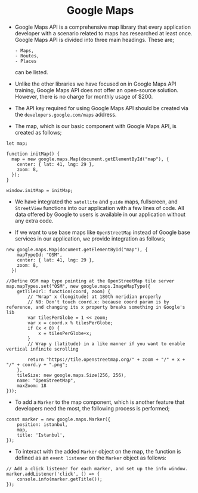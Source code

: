  <h1 align="center">Google Maps</h1>


- Google Maps API is a comprehensive map library that every application developer with a scenario related to maps has researched at least once. Google Maps API is divided into three main headings. These are;

      - Maps,
      - Routes,
      - Places

  can be listed.

- Unlike the other libraries we have focused on in Google Maps API training, Google Maps API does not offer an open-source solution. However, there is no charge for monthly usage of $200.

- The API key required for using Google Maps API should be created via the `developers.google.com/maps` address.

- The map, which is our basic component with Google Maps API, is created as follows;

```
let map;

function initMap() {
  map = new google.maps.Map(document.getElementById("map"), {
    center: { lat: 41, lng: 29 },
    zoom: 8,
  });
}

window.initMap = initMap;
```

- We have integrated the `satellite` and `guide` maps, fullscreen, and `StreetView` functions into our application with a few lines of code. All data offered by Google to users is available in our application without any extra code.

- If we want to use base maps like `OpenStreetMap` instead of Google base services in our application, we provide integration as follows;

```
new google.maps.Map(document.getElementById("map"), {
    mapTypeId: "OSM",
    center: { lat: 41, lng: 29 },
    zoom: 8,
  })

//Define OSM map type pointing at the OpenStreetMap tile server
map.mapTypes.set("OSM", new google.maps.ImageMapType({
    getTileUrl: function(coord, zoom) {
        // "Wrap" x (longitude) at 180th meridian properly
        // NB: Don't touch coord.x: because coord param is by reference, and changing its x property breaks something in Google's lib
        var tilesPerGlobe = 1 << zoom;
        var x = coord.x % tilesPerGlobe;
        if (x < 0) {
            x = tilesPerGlobe+x;
        }
        // Wrap y (latitude) in a like manner if you want to enable vertical infinite scrolling

        return "https://tile.openstreetmap.org/" + zoom + "/" + x + "/" + coord.y + ".png";
    },
    tileSize: new google.maps.Size(256, 256),
    name: "OpenStreetMap",
    maxZoom: 18
}));
```

- To add a `Marker` to the map component, which is another feature that developers need the most, the following process is performed;

```
const marker = new google.maps.Marker({
    position: istanbul,
    map,
    title: 'Istanbul',
});
```

- To interact with the added `Marker` object on the map, the function is defined as an `event listener` on the `Marker` object as follows:

```
// Add a click listener for each marker, and set up the info window.
marker.addListener('click', () => {
    console.info(marker.getTitle());
});
```